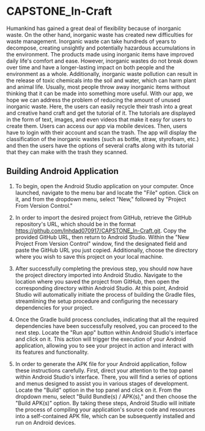 # CAPSTONE_In-Craft


Humankind has gained a great deal of flexibility because of inorganic waste. On the other hand, inorganic waste has created new difficulties for waste management. Inorganic waste can take hundreds of years to decompose, creating unsightly and potentially hazardous accumulations in the environment. The products made using inorganic items have improved daily life's comfort and ease. However, inorganic wastes do not break down over time and have a longer-lasting impact on both people and the environment as a whole. Additionally, inorganic waste pollution can result in the release of toxic chemicals into the soil and water, which can harm plant and animal life. Usually, most people throw away inorganic items without thinking that it can be made into something more useful. With our app, we hope we can address the problem of reducing the amount of unused inorganic waste. Here, the users can easily recycle their trash into a great and creative hand craft and get the tutorial of it. The tutorials are displayed in the form of text, images, and even videos that make it easy for users to create them. Users can access our app via mobile devices. Then, users have to login with their account and scan the trash. The app will display the classification of the inorganic wastes (such as bottle, straw, styrofoam, etc.) and then the users have the options of several crafts along with its tutorial that they can make with the trash they scanned.

## Building Android Application

1. To begin, open the Android Studio application on your computer. Once launched, navigate to the menu bar and locate the "File" option. Click on it, and from the dropdown menu, select "New," followed by "Project From Version Control."

2. In order to import the desired project from GitHub, retrieve the GitHub repository's URL, which should be in the format https://github.com/lnhdad070917/CAPSTONE_In-Craft.git. Copy the provided GitHub URL, then return to Android Studio. Within the "New Project From Version Control" window, find the designated field and paste the GitHub URL you just copied. Additionally, choose the directory where you wish to save this project on your local machine.

3. After successfully completing the previous step, you should now have the project directory imported into Android Studio. Navigate to the location where you saved the project from GitHub, then open the corresponding directory within Android Studio. At this point, Android Studio will automatically initiate the process of building the Gradle files, streamlining the setup procedure and configuring the necessary dependencies for your project.

4. Once the Gradle build process concludes, indicating that all the required dependencies have been successfully resolved, you can proceed to the next step. Locate the "Run app" button within Android Studio's interface and click on it. This action will trigger the execution of your Android application, allowing you to see your project in action and interact with its features and functionality.

5. In order to generate the APK file for your Android application, follow these instructions carefully. First, direct your attention to the top panel within Android Studio's interface. There, you will find a series of options and menus designed to assist you in various stages of development. Locate the "Build" option in the top panel and click on it. From the dropdown menu, select "Build Bundle(s) / APK(s)," and then choose the "Build APK(s)" option. By taking these steps, Android Studio will initiate the process of compiling your application's source code and resources into a self-contained APK file, which can be subsequently installed and run on Android devices.
